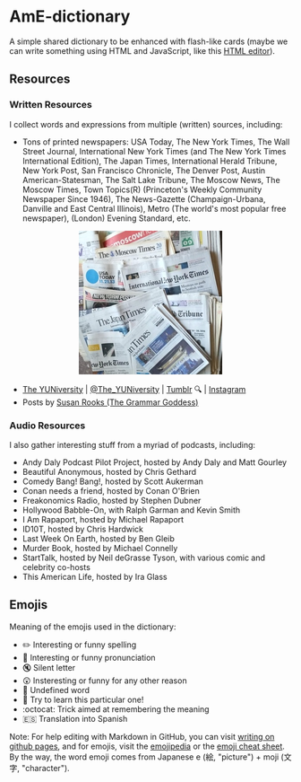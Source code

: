 # AmE-dictionary

A simple shared dictionary to be enhanced with flash-like cards (maybe we can write something using HTML and JavaScript, like this [HTML editor](http://mrdoob.com/projects/htmleditor/)).

## Resources

### Written Resources

I collect words and expressions from multiple (written) sources, including:

- Tons of printed newspapers: USA Today, The New York Times, The Wall Street Journal, International New York Times (and The New York Times International Edition), The Japan Times, International Herald Tribune, New York Post, San Francisco Chronicle, The Denver Post, Austin American-Statesman, The Salt Lake Tribune, The Moscow News, The Moscow Times, Town Topics(R) (Princeton's Weekly Community Newspaper Since 1946), The News-Gazette (Champaign-Urbana, Danville and East Central Illinois), Metro (The world's most popular free newspaper), (London) Evening Standard, etc.

<p align="center">
  <img src="images/AmE-dictionary--Pile-of-newspapers--256x256.jpg?raw=true" alt="Pile of newspapers"/>
</p>

- [The YUNiversity](http://www.theyuniversity.net/) | [@The_YUNiversity](https://twitter.com/The_YUNiversity) | [Tumblr](https://TheYUNiversity.tumblr.com) :mag: | [Instagram](https://www.instagram.com/the_yuniversity/)
- Posts by [Susan Rooks (The Grammar Goddess)](https://www.linkedin.com/in/susanrooks-the-grammar-goddess/)

### Audio Resources

I also gather interesting stuff from a myriad of podcasts, including:
- Andy Daly Podcast Pilot Project, hosted by Andy Daly and Matt Gourley
- Beautiful Anonymous, hosted by Chris Gethard
- Comedy Bang! Bang!, hosted by Scott Aukerman
- Conan needs a friend, hosted by Conan O'Brien
- Freakonomics Radio, hosted by Stephen Dubner
- Hollywood Babble-On, with Ralph Garman and Kevin Smith
- I Am Rapaport, hosted by Michael Rapaport
- ID10T, hosted by Chris Hardwick
- Last Week On Earth, hosted by Ben Gleib
- Murder Book, hosted by Michael Connelly
- StartTalk, hosted by Neil deGrasse Tyson, with various comic and celebrity co-hosts 
- This American Life, hosted by Ira Glass

## Emojis

Meaning of the emojis used in the dictionary:

- :pencil2: Interesting or funny spelling
- :mega: Interesting or funny pronunciation
- :mute: Silent letter
- :astonished: Insteresting or funny for any other reason
- :hammer: Undefined word
- :dart: Try to learn this particular one!
- :octocat: Trick aimed at remembering the meaning
- :es: Translation into Spanish

Note: For help editing with Markdown in GitHub, you can visit [writing on github pages](https://help.github.com/categories/writing-on-github/), and for emojis, visit the [emojipedia](https://emojipedia.org/) or the [emoji cheat sheet](http://www.emoji-cheat-sheet.com/). By the way, the word emoji comes from Japanese e (絵, "picture") + moji (文字, "character").
